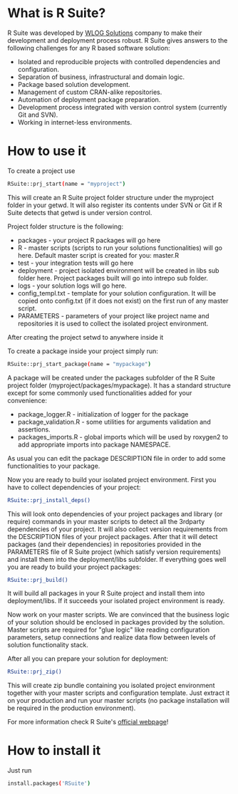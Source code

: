# What is R Suite?
R Suite was developed by [WLOG Solutions](http://wlogsolutions.com) company to make their development and deployment process robust. R Suite gives answers to the following challenges for any R based software solution:

* Isolated and reproducible projects with controlled dependencies and configuration.
* Separation of business, infrastructural and domain logic.
* Package based solution development.
* Management of custom CRAN-alike repositories.
* Automation of deployment package preparation.
* Development process integrated with version control system (currently Git and SVN).
* Working in internet-less environments.

# How to use it
To create a project use

``` bash
RSuite::prj_start(name = "myproject")
```

This will create an R Suite project folder structure under the myproject folder in your getwd. It will also register its contents under SVN or Git if R Suite detects that getwd is under version control. 

Project folder structure is the following:

* packages - your project R packages will go here
* R - master scripts (scripts to run your solutions functionalities) will go here. Default master script is created for you: master.R
* test - your integration tests will go here
* deployment - project isolated environment will be created in libs sub folder here. Project packages built will go into intrepo sub folder. 
* logs - your solution logs will go here.
* config_templ.txt - template for your solution configuration. It will be copied onto config.txt (if it does not exist) on the first run of any master script.
* PARAMETERS - parameters of your project like project name and repositories it is used to collect the isolated project environment.

After creating the project setwd to anywhere inside it

To create a package inside your project simply run:

``` bash
RSuite::prj_start_package(name = "mypackage")
```

A package will be created under the packages subfolder of the R Suite project folder (myproject/packages/mypackage). It has a standard structure except for some commonly used functionalities added for your convenience:

* package_logger.R - initialization of logger for the package
* package_validation.R - some utilities for arguments validation and assertions.
* packages_imports.R - global imports which will be used by roxygen2 to add appropriate imports into package NAMESPACE.

As usual you can edit the package DESCRIPTION file in order to add some functionalities to your package.

Now you are ready to build your isolated project environment. First you have to collect dependencies of your project:

``` bash
RSuite::prj_install_deps()
```

This will look onto dependencies of your project packages and library (or require) commands in your master scripts to detect all the  3rdparty dependencies of your project. It will also collect version requirements from the DESCRIPTION files of your project packages. After that  it will detect packages (and their dependencies) in repositories provided in the PARAMETERS file of R Suite project (which satisfy version requirements) and install them into the deployment/libs subfolder. If everything goes well you are ready to build your project packages:

``` bash
RSuite::prj_build()
```

It will build all packages in your R Suite project and install them into deployment/libs. If it succeeds your isolated project environment is ready. 

Now work on your master scripts. We are convinced that the business logic of your solution should be enclosed in packages provided by the solution. Master scripts are required for "glue logic" like reading configuration parameters, setup connections and realize data flow between levels of solution functionality stack.

After all you can prepare your solution for deployment:

``` bash
RSuite::prj_zip()
```

This will create zip bundle containing you isolated project environment together with your master scripts and configuration template. Just extract it on your production and run your master scripts (no package installation will be required in the production environment).

For more information check R Suite's [official webpage](http://rsuite.io)!


# How to install it
Just run 

``` bash
install.packages('RSuite')
```
